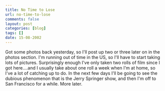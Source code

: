 ```yaml
---
title: No Time to Lose
url: no-time-to-lose
comments: false
layout: post
categories: [blog]
tags: []
date: 15-08-2002
---
```

Got some photos back yesterday, so I'll post up two or three later on in the photos section. I'm running out of time in the US, so I'll have to start taking lots of pictures. Surprisingly enough I've only taken two rolls of film since I got here....and I usually take about one roll a week when I'm at home, so I've a lot of catching up to do. In the next few days I'll be going to see the dubious phenomenon that is the Jerry Springer show, and then I'm off to San Francisco for a while. More later.